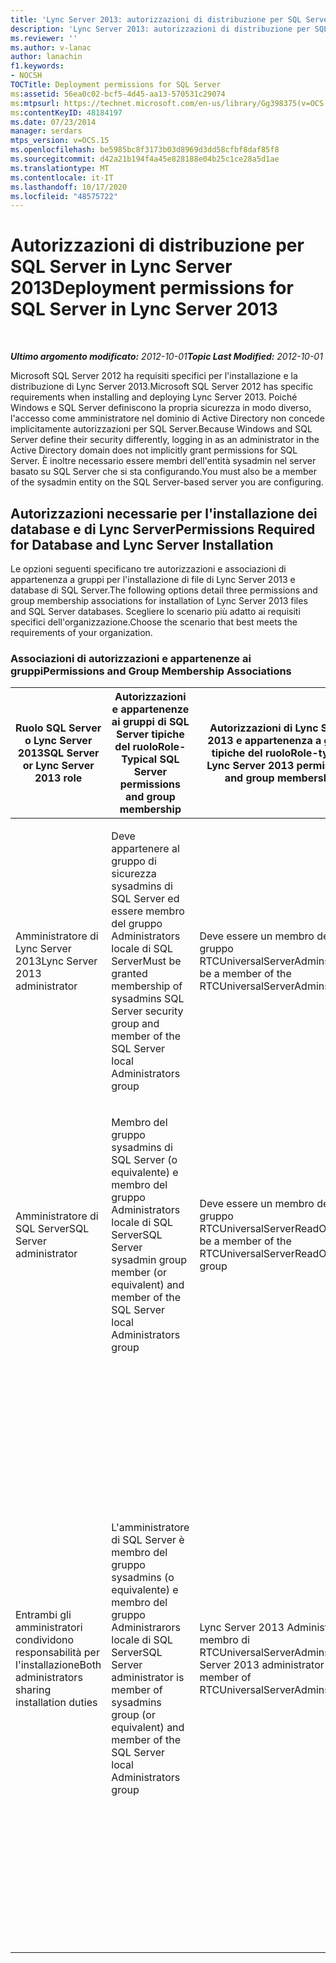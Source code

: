 ```yaml
---
title: 'Lync Server 2013: autorizzazioni di distribuzione per SQL Server'
description: 'Lync Server 2013: autorizzazioni di distribuzione per SQL Server.'
ms.reviewer: ''
ms.author: v-lanac
author: lanachin
f1.keywords:
- NOCSH
TOCTitle: Deployment permissions for SQL Server
ms:assetid: 56ea0c02-bcf5-4d45-aa13-570531c29074
ms:mtpsurl: https://technet.microsoft.com/en-us/library/Gg398375(v=OCS.15)
ms:contentKeyID: 48184197
ms.date: 07/23/2014
manager: serdars
mtps_version: v=OCS.15
ms.openlocfilehash: be5985bc8f3173b03d8969d3dd58cfbf8daf85f8
ms.sourcegitcommit: d42a21b194f4a45e828188e04b25c1ce28a5d1ae
ms.translationtype: MT
ms.contentlocale: it-IT
ms.lasthandoff: 10/17/2020
ms.locfileid: "48575722"
---
```

# <a name="deployment-permissions-for-sql-server-in-lync-server-2013"></a><span data-ttu-id="7e513-103">Autorizzazioni di distribuzione per SQL Server in Lync Server 2013</span><span class="sxs-lookup"><span data-stu-id="7e513-103">Deployment permissions for SQL Server in Lync Server 2013</span></span>

<div data-xmlns="http://www.w3.org/1999/xhtml">

<div class="topic" data-xmlns="http://www.w3.org/1999/xhtml" data-msxsl="urn:schemas-microsoft-com:xslt" data-cs="https://msdn.microsoft.com/">

<div data-asp="https://msdn2.microsoft.com/asp">



</div>

<div id="mainSection">

<div id="mainBody">

<span> </span>

<span data-ttu-id="7e513-104">_**Ultimo argomento modificato:** 2012-10-01_</span><span class="sxs-lookup"><span data-stu-id="7e513-104">_**Topic Last Modified:** 2012-10-01_</span></span>

<span data-ttu-id="7e513-105">Microsoft SQL Server 2012 ha requisiti specifici per l'installazione e la distribuzione di Lync Server 2013.</span><span class="sxs-lookup"><span data-stu-id="7e513-105">Microsoft SQL Server 2012 has specific requirements when installing and deploying Lync Server 2013.</span></span> <span data-ttu-id="7e513-106">Poiché Windows e SQL Server definiscono la propria sicurezza in modo diverso, l'accesso come amministratore nel dominio di Active Directory non concede implicitamente autorizzazioni per SQL Server.</span><span class="sxs-lookup"><span data-stu-id="7e513-106">Because Windows and SQL Server define their security differently, logging in as an administrator in the Active Directory domain does not implicitly grant permissions for SQL Server.</span></span> <span data-ttu-id="7e513-107">È inoltre necessario essere membri dell'entità sysadmin nel server basato su SQL Server che si sta configurando.</span><span class="sxs-lookup"><span data-stu-id="7e513-107">You must also be a member of the sysadmin entity on the SQL Server-based server you are configuring.</span></span>

<div>

## <a name="permissions-required-for-database-and-lync-server-installation"></a><span data-ttu-id="7e513-108">Autorizzazioni necessarie per l'installazione dei database e di Lync Server</span><span class="sxs-lookup"><span data-stu-id="7e513-108">Permissions Required for Database and Lync Server Installation</span></span>

<span data-ttu-id="7e513-109">Le opzioni seguenti specificano tre autorizzazioni e associazioni di appartenenza a gruppi per l'installazione di file di Lync Server 2013 e database di SQL Server.</span><span class="sxs-lookup"><span data-stu-id="7e513-109">The following options detail three permissions and group membership associations for installation of Lync Server 2013 files and SQL Server databases.</span></span> <span data-ttu-id="7e513-110">Scegliere lo scenario più adatto ai requisiti specifici dell'organizzazione.</span><span class="sxs-lookup"><span data-stu-id="7e513-110">Choose the scenario that best meets the requirements of your organization.</span></span>

### <a name="permissions-and-group-membership-associations"></a><span data-ttu-id="7e513-111">Associazioni di autorizzazioni e appartenenze ai gruppi</span><span class="sxs-lookup"><span data-stu-id="7e513-111">Permissions and Group Membership Associations</span></span>

<table>
<colgroup>
<col style="width: 25%" />
<col style="width: 25%" />
<col style="width: 25%" />
<col style="width: 25%" />
</colgroup>
<thead>
<tr class="header">
<th><span data-ttu-id="7e513-112">Ruolo SQL Server o Lync Server 2013</span><span class="sxs-lookup"><span data-stu-id="7e513-112">SQL Server or Lync Server 2013 role</span></span></th>
<th><span data-ttu-id="7e513-113">Autorizzazioni e appartenenze ai gruppi di SQL Server tipiche del ruolo</span><span class="sxs-lookup"><span data-stu-id="7e513-113">Role-Typical SQL Server permissions and group membership</span></span></th>
<th><span data-ttu-id="7e513-114">Autorizzazioni di Lync Server 2013 e appartenenza a gruppi tipiche del ruolo</span><span class="sxs-lookup"><span data-stu-id="7e513-114">Role-typical Lync Server 2013 permissions and group membership</span></span></th>
<th><span data-ttu-id="7e513-115">Risultati delle autorizzazioni</span><span class="sxs-lookup"><span data-stu-id="7e513-115">Permissions outcome</span></span></th>
</tr>
</thead>
<tbody>
<tr class="odd">
<td><p><span data-ttu-id="7e513-116">Amministratore di Lync Server 2013</span><span class="sxs-lookup"><span data-stu-id="7e513-116">Lync Server 2013 administrator</span></span></p></td>
<td><p><span data-ttu-id="7e513-117">Deve appartenere al gruppo di sicurezza sysadmins di SQL Server ed essere membro del gruppo Administrators locale di SQL Server</span><span class="sxs-lookup"><span data-stu-id="7e513-117">Must be granted membership of sysadmins SQL Server security group and member of the SQL Server local Administrators group</span></span></p></td>
<td><p><span data-ttu-id="7e513-118">Deve essere un membro del gruppo RTCUniversalServerAdmins</span><span class="sxs-lookup"><span data-stu-id="7e513-118">Must be a member of the RTCUniversalServerAdmins group</span></span></p></td>
<td><p><span data-ttu-id="7e513-119">L'amministratore di Lync Server 2013 dispone delle autorizzazioni appropriate per installare sia Lync Server 2013 che i database di SQL Server.</span><span class="sxs-lookup"><span data-stu-id="7e513-119">Lync Server 2013 administrator has the proper permissions to install both Lync Server 2013 and SQL Server databases.</span></span></p></td>
</tr>
<tr class="even">
<td><p><span data-ttu-id="7e513-120">Amministratore di SQL Server</span><span class="sxs-lookup"><span data-stu-id="7e513-120">SQL Server administrator</span></span></p></td>
<td><p><span data-ttu-id="7e513-121">Membro del gruppo sysadmins di SQL Server (o equivalente) e membro del gruppo Administrators locale di SQL Server</span><span class="sxs-lookup"><span data-stu-id="7e513-121">SQL Server sysadmin group member (or equivalent) and member of the SQL Server local Administrators group</span></span></p></td>
<td><p><span data-ttu-id="7e513-122">Deve essere un membro del gruppo RTCUniversalServerReadOnly</span><span class="sxs-lookup"><span data-stu-id="7e513-122">Must be a member of the RTCUniversalServerReadOnly group</span></span></p></td>
<td><p><span data-ttu-id="7e513-123">L'amministratore di SQL Server dispone delle autorizzazioni appropriate per installare sia Lync Server 2013 che i database di SQL Server.</span><span class="sxs-lookup"><span data-stu-id="7e513-123">SQL Server administrator has the proper permissions to install both Lync Server 2013 and SQL Server databases.</span></span></p></td>
</tr>
<tr class="odd">
<td><p><span data-ttu-id="7e513-124">Entrambi gli amministratori condividono responsabilità per l'installazione</span><span class="sxs-lookup"><span data-stu-id="7e513-124">Both administrators sharing installation duties</span></span></p></td>
<td><p><span data-ttu-id="7e513-125">L'amministratore di SQL Server è membro del gruppo sysadmins (o equivalente) e membro del gruppo Administrarors locale di SQL Server</span><span class="sxs-lookup"><span data-stu-id="7e513-125">SQL Server administrator is member of sysadmins group (or equivalent) and member of the SQL Server local Administrators group</span></span></p></td>
<td><p><span data-ttu-id="7e513-126">Lync Server 2013 Administrator è membro di RTCUniversalServerAdmins</span><span class="sxs-lookup"><span data-stu-id="7e513-126">Lync Server 2013 administrator is member of RTCUniversalServerAdmins</span></span></p></td>
<td><p><span data-ttu-id="7e513-127">L'amministratore di Lync Server 2013 può installare Lync Server 2013, ma non è in grado di installare i database.</span><span class="sxs-lookup"><span data-stu-id="7e513-127">The Lync Server 2013 administrator can install Lync Server 2013, but cannot install the databases.</span></span> <span data-ttu-id="7e513-128">L'amministratore di SQL Server utilizza i cmdlet di Lync Server Management Shell e Windows PowerShell forniti dall'amministratore di Lync Server 2013 per installare i database.</span><span class="sxs-lookup"><span data-stu-id="7e513-128">The SQL Server administrator uses the Lync Server Management Shell and Windows PowerShell cmdlets provided by the Lync Server 2013 administrator to install the databases.</span></span> <span data-ttu-id="7e513-129">Il Lync Server 2013 Management Shell utilizzato dall'amministratore di SQL Server viene installato nel front end server.</span><span class="sxs-lookup"><span data-stu-id="7e513-129">The Lync Server 2013 Management Shell used by the SQL Server administrator is installed on the Front End Server.</span></span> <span data-ttu-id="7e513-130">In questo modo viene eliminata la necessità di installare gli strumenti di amministrazione di Lync Server 2013 nel server basato su SQL Server.</span><span class="sxs-lookup"><span data-stu-id="7e513-130">This eliminates the need to install the Lync Server 2013 administrative tools on the SQL Server-based server.</span></span></p></td>
</tr>
</tbody>
</table>


</div>

</div>

<span> </span>

</div>

</div>

</div>

